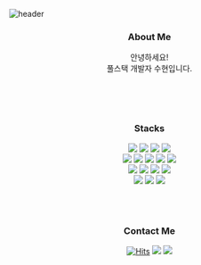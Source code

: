 ![header](https://capsule-render.vercel.app/api?type=venom&color=auto&height=250&section=header&text=Hello,%20I'm%20SooHyeon!&fontSize=60)

<div align=center>

  <h3>About Me</h3>
  안녕하세요!<br>
  풀스택 개발자 수현입니다.<br><br>
  
  <br><br>
  
  <h3>Stacks</h3>
  <img src="https://img.shields.io/badge/javascript-F7DF1E?style=flat&logo=javascript&logoColor=white"/>
  <img src="https://img.shields.io/badge/jquery-0769AD?style=flat&logo=jquery&logoColor=white"/>
  <img src="https://img.shields.io/badge/html5-E34F26?style=flat&logo=html5&logoColor=white"/>
  <img src="https://img.shields.io/badge/css3-1572B6?style=flat&logo=css3&logoColor=white"/>
  <br>
  <img src="https://img.shields.io/badge/java-007396?style=flat&logo=java&logoColor=white"/>
  <img src="https://img.shields.io/badge/spring-6DB33F?style=flat&logo=spring&logoColor=white"/>
  <img src="https://img.shields.io/badge/springboot-6DB33F?style=flat&logo=springboot&logoColor=white"/>
  <img src="https://img.shields.io/badge/react-61DAFB?style=flat&logo=React&logoColor=white"/>
  <img src="https://img.shields.io/badge/oracle-F80000?style=flat&logo=oracle&logoColor=white"/>
  <br>
  <img src="https://img.shields.io/badge/eclipse-2C2255?style=flat&logo=eclipse&logoColor=white"/>
  <img src="https://img.shields.io/badge/intellijidea-000000?style=flat&logo=intellijidea&logoColor=white"/>
  <img src="https://img.shields.io/badge/visualstudiocode-007ACC?style=flat&logo=visualstudiocode&logoColor=white"/>
  <img src="https://img.shields.io/badge/windows10-0078D6?style=flat&logo=windows10&logoColor=white"/>
  <br>
  <img src="https://img.shields.io/badge/apachetomcat-F8DC75?style=flat&logo=apachetomcat&logoColor=white"/>
  <img src="https://img.shields.io/badge/github-181717?style=flat&logo=github&logoColor=white"/>
  <img src="https://img.shields.io/badge/sourcetree-0052CC?style=flat&logo=sourcetree&logoColor=white"/>

  <br><br>

  <h3>Contact Me</h3>

  [![Hits](https://hits.seeyoufarm.com/api/count/incr/badge.svg?url=https%3A%2F%2Fgithub.com%2Fansoohyeon%2Fhit-counter&count_bg=%23000000&title_bg=%23000000&icon=github.svg&icon_color=%23FFFFFF&title=Github&edge_flat=false)](https://github.com/ansoohyeon)</a>
  <a href="https://velog.io/@suhyun_zip"><img src="https://img.shields.io/badge/Velog-3DDC84?style=flat&logo=Velog&logoColor=white&link=https://velog.io/@suhyun_zip"/></a>
  <a href="mailto:ansoohy3on@gmail.com"><img src="https://img.shields.io/badge/ansoohy3on@gmail.com-EA4335?style=flat&logo=gmail&logoColor=white&link=mailto:ansoohy3on@gmail.com"/>

</div>
